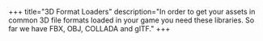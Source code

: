 +++
title="3D Format Loaders"
description="In order to get your assets in common 3D file formats loaded in your game you need these libraries. So far we have FBX, OBJ, COLLADA and glTF."
+++